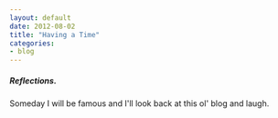 ```yaml
---
layout: default
date: 2012-08-02 
title: "Having a Time"
categories:
- blog
---
```

<h5>Reflections.</h5><p>Someday I will be famous and I'll look back at this ol' blog and laugh.</p>